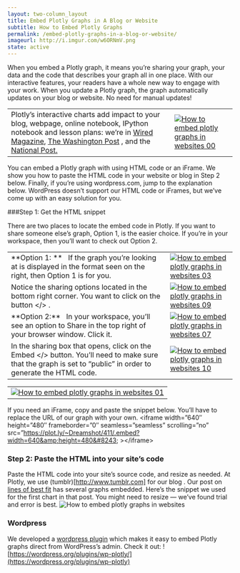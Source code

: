 ```yaml
---
layout: two-column_layout
title: Embed Plotly Graphs in A Blog or Website
subtitle: How to Embed Plotly Graphs
permalink: /embed-plotly-graphs-in-a-blog-or-website/
imageurl: http://i.imgur.com/w6ORNmV.png
state: active
---
```


When you embed a Plotly graph, it means you’re sharing your graph, your data and the code that describes your graph all in one place. With our interactive features, your readers have a whole new way to engage with your work. When you update a Plotly graph, the graph automatically updates on your blog or website. No need for manual updates!

<table>
<tbody>
<tr>
<td>Plotly’s interactive charts add impact to your blog, webpage, online notebook, IPython notebook and lesson plans: we’re in <a href="http://www.wired.com/2014/08/lego-cost" target="_blank">Wired Magazine</a>, <a href="http://www.washingtonpost.com/blogs/wonkblog/wp/2013/06/14/do-low-taxes-on-the-rich-leave-the-middle-class-with-lower-wages/" target="_blank">The Washington Post</a> , and the <a href="http://sports.nationalpost.com/2014/08/02/how-does-p-k-subbans-new-contract-stack-up-against-other-elite-nhl-defencemen/" target="_blank">National Post.
</a></td>
<td><a href="https://plot.ly/static/learn/images/web_app_tutorials/how-to-embed-plotly-graphs-in-websites/image00.png" data-lightbox="image00">
<img class="aligncenter" title="" src="https://plot.ly/static/learn/images/web_app_tutorials/how-to-embed-plotly-graphs-in-websites/image00.png" alt="How to embed plotly graphs in websites 00" />
</a></td>
</tr>
</tbody>
</table>

You can embed a Plotly graph with using HTML code or an iFrame. We show you how to paste the HTML code in your website or blog in Step 2 below. Finally, if you’re using wordpress.com, jump to the explanation below. WordPress doesn’t support our HTML code or iFrames, but we’ve come up with an easy solution for you.

###Step 1: Get the HTML snippet

There are two places to locate the embed code in Plotly.  If you want to share someone else’s graph, Option 1, is the easier choice.  If you’re in your workspace, then you’ll want to check out Option 2.

<table>
<tbody>
<tr>
<td>**Option 1: **
&nbsp;
If the graph you’re looking at is displayed in the format seen on the right, then Option 1 is for you.</td>
<td><a href="https://plot.ly/static/learn/images/web_app_tutorials/how-to-embed-plotly-graphs-in-websites/image03.png" data-lightbox="image03">
<img class="aligncenter" title="" src="https://plot.ly/static/learn/images/web_app_tutorials/how-to-embed-plotly-graphs-in-websites/image03.png" alt="How to embed plotly graphs in websites 03" />
</a></td>
</tr>
<tr>
<td>Notice the sharing options located in the bottom right corner.  You want to click on the button &lt;/&gt;
.</td>
<td><a href="https://plot.ly/static/learn/images/web_app_tutorials/how-to-embed-plotly-graphs-in-websites/image09.png" data-lightbox="image09">
<img class="aligncenter" title="" src="https://plot.ly/static/learn/images/web_app_tutorials/how-to-embed-plotly-graphs-in-websites/image09.png" alt="How to embed plotly graphs in websites 09" />
</a></td>
</tr>
<tr>
<td>**Option 2:**
&nbsp;
In your workspace, you’ll see an option to Share in the top right of your browser window. Click it.</td>
<td><a href="https://plot.ly/static/learn/images/web_app_tutorials/how-to-embed-plotly-graphs-in-websites/image07.png" data-lightbox="image07">
<img class="aligncenter" title="" src="https://plot.ly/static/learn/images/web_app_tutorials/how-to-embed-plotly-graphs-in-websites/image07.png" alt="How to embed plotly graphs in websites 07" />
</a></td>
</tr>
<tr>
<td>In the sharing box that opens, click on the Embed &lt;/&gt; button. You’ll need to make sure that the graph is set to “public” in order to generate the HTML code.</td>
<td><a href="https://plot.ly/static/learn/images/web_app_tutorials/how-to-embed-plotly-graphs-in-websites/image10.png" data-lightbox="image10">
<img class="aligncenter" title="" src="https://plot.ly/static/learn/images/web_app_tutorials/how-to-embed-plotly-graphs-in-websites/image10.png" alt="How to embed plotly graphs in websites 10" />
</a></td>
</tr>
</tbody>
</table>
<table>
<tbody>
<tr>
<td><a href="https://plot.ly/static/learn/images/web_app_tutorials/how-to-embed-plotly-graphs-in-websites/image01.png" data-lightbox="image01">
<img class="aligncenter" style="max-width: 2000px !important;" title="" src="https://plot.ly/static/learn/images/web_app_tutorials/how-to-embed-plotly-graphs-in-websites/image01.png" alt="How to embed plotly graphs in websites 01" />
</a></td>
</tr>
</tbody>
</table>

If you need an iFrame, copy and paste the snippet below.  You’ll have to replace the URL of our graph with your own.
&lt;iframe
width=&#8221;640&#8243;
height=&#8221;480&#8243;
frameborder=&#8221;0&#8243;
seamless=&#8221;seamless&#8221;
scrolling=&#8221;no&#8221;
src=&#8221;https://plot.ly/~Dreamshot/411/.embed?width=640&amp;height=480&#8243;
&gt;&lt;/iframe&gt;

### Step 2: Paste the HTML into your site’s code

Paste the HTML code into your site’s source code, and resize as needed.  At Plotly, we use (tumblr)[http://www.tumblr.com] for our blog . Our post on [lines of best fit](/create-a-line-of-best-fit-online/) has several graphs embedded.  Here’s the snippet we used for the first chart in that post.  You might need to resize &#8212; we’ve found trial and error is best.
![How to embed plotly graphs in websites](https://plot.ly/static/learn/images/web_app_tutorials/how-to-embed-plotly-graphs-in-websites/image05.png)

### Wordpress

We developed a [wordpress plugin](https://wordpress.org/plugins/wp-plotly) which makes it easy to embed Plotly graphs direct from WordPress&#8217;s admin. Check it out: ![https://wordpress.org/plugins/wp-plotly/](https://wordpress.org/plugins/wp-plotly)
